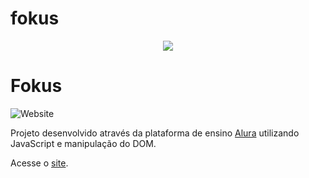 # fokus

<p align="center">
<img src="https://github.com/guimevn/projeto-Fokus/assets/54328227/11a2e1a8-825f-4b4f-8c0f-167c0558780b alt="Imagem da Tela Inicial do Projeto Fokus">
</p>
<h1>Fokus</h1>

![Website](https://img.shields.io/website?down_color=lightgrey&style=flat-square&logo=appveyor&down_message=offline&label=STATUS&logo=STATUS&style=for-the-badge&up_message=FINALIZADO&url=https%3A%2F%2Fshields.io)

Projeto desenvolvido através da plataforma de ensino <a href="https://alura.com.br/">Alura</a> utilizando JavaScript e manipulação do DOM.

Acesse o <a href="https://projeto-fokus-guimevn.vercel.app/">site</a>.
